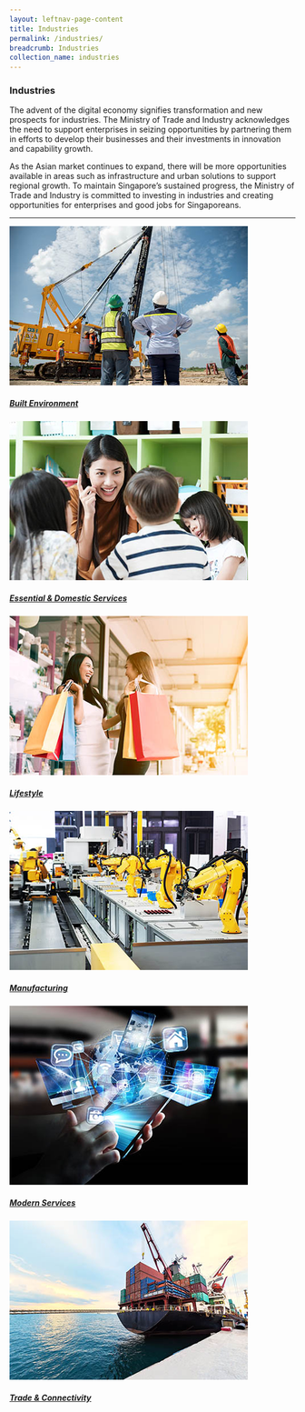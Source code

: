 ```yaml
---
layout: leftnav-page-content
title: Industries
permalink: /industries/
breadcrumb: Industries
collection_name: industries
---
```


### **Industries**
The advent of the digital economy signifies transformation and new prospects for industries. The Ministry of Trade and Industry acknowledges the need to support enterprises in seizing opportunities by partnering them in efforts to develop their businesses and their investments in innovation and capability growth.

As the Asian market continues to expand, there will be more opportunities available in areas such as infrastructure and urban solutions to support regional growth. To maintain Singapore’s sustained progress, the Ministry of Trade and Industry is committed to investing in industries and creating opportunities for enterprises and good jobs for Singaporeans.

---

<div>
	<div class="row is-multiline">
		<div class="col is-half-desktop is-half-tablet padding--bottom--lg">
			<a href="/industries/built-environment/" class="project-link">
				<img src="/images/industries/built-environment/construction.jpg" alt="Built Environment" class="project-image">
				<div class="project-card">
						<div class="project-title margin--bottom--xs">
								<h5><b>Built Environment</b></h5>
						</div>
				</div>
			</a>
		</div>
		<div class="col is-half-desktop is-half-tablet padding--bottom--lg">
			<a href="/industries/essential-and-domestic-services/" class="project-link">
				<img src="/images/industries/essential-and-domestic-services/education-early-childhood.jpg" alt="Essential & Domestic Services" class="project-image">
				<div class="project-card">
						<div class="project-title margin--bottom--xs">
								<h5><b>Essential & Domestic Services</b></h5>
						</div>
				</div>
			</a>
		</div>
		<div class="col is-half-desktop is-half-tablet padding--bottom--lg">
			<a href="/industries/lifestyle/" class="project-link">
				<img src="/images/industries/lifestyle/retail.jpg" alt="Lifestyle" class="project-image">
				<div class="project-card">
						<div class="project-title margin--bottom--xs">
								<h5><b>Lifestyle</b></h5>
						</div>
				</div>
			</a>
		</div>
		<div class="col is-half-desktop is-half-tablet padding--bottom--lg">
			<a href="/industries/manufacturing/" class="project-link">
				<img src="/images/industries/manufacturing/precision-engineering.jpg" alt="Manufacturing" class="project-image">
				<div class="project-card">
						<div class="project-title margin--bottom--xs">
								<h5><b>Manufacturing</b></h5>
						</div>
				</div>
			</a>
		</div>
		<div class="col is-half-desktop is-half-tablet padding--bottom--lg">
			<a href="/industries/modern-services/" class="project-link">
				<img src="/images/industries/modern-services/media.jpg" alt="Modern Services" class="project-image">
				<div class="project-card">
						<div class="project-title margin--bottom--xs">
								<h5><b>Modern Services</b></h5>
						</div>
				</div>
			</a>
		</div>
		<div class="col is-half-desktop is-half-tablet padding--bottom--lg">
			<a href="/industries/trade-and-connectivity/" class="project-link">
				<img src="/images/industries/trade-and-connectivity/sea-transport.jpg" alt="Trade & Connectivity" class="project-image">
				<div class="project-card">
						<div class="project-title margin--bottom--xs">
								<h5><b>Trade & Connectivity</b></h5>
						</div>
				</div>
			</a>
		</div>
	</div>
</div>
